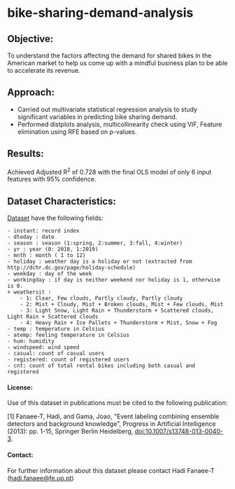 # bike-sharing-demand-analysis

## Objective:
To understand the factors affecting the demand for shared bikes in the American market to help us come up with a mindful business plan to be able to accelerate its revenue.

## Approach:
- Carried out multivariate statistical regression analysis to study significant variables in predicting bike sharing demand.
- Performed distplots analysis, multicollinearity check using VIF, Feature elimination using RFE based on p-values.

## Results:
Achieved Adjusted R<sup>2</sup> of 0.728 with the final OLS model of only 6 input features with 95% confidence.

## Dataset Characteristics:

[Dataset](https://www.kaggle.com/gauravduttakiit/bike-sharing) have the following fields:
	
	- instant: record index
	- dteday : date
	- season : season (1:spring, 2:summer, 3:fall, 4:winter)
	- yr : year (0: 2018, 1:2019)
	- mnth : month ( 1 to 12)
	- holiday : weather day is a holiday or not (extracted from http://dchr.dc.gov/page/holiday-schedule)
	- weekday : day of the week
	- workingday : if day is neither weekend nor holiday is 1, otherwise is 0.
	+ weathersit : 
		- 1: Clear, Few clouds, Partly cloudy, Partly cloudy
		- 2: Mist + Cloudy, Mist + Broken clouds, Mist + Few clouds, Mist
		- 3: Light Snow, Light Rain + Thunderstorm + Scattered clouds, Light Rain + Scattered clouds
		- 4: Heavy Rain + Ice Pallets + Thunderstorm + Mist, Snow + Fog
	- temp : temperature in Celsius
	- atemp: feeling temperature in Celsius
	- hum: humidity
	- windspeed: wind speed
	- casual: count of casual users
	- registered: count of registered users
	- cnt: count of total rental bikes including both casual and registered
	


#### License:

Use of this dataset in publications must be cited to the following publication:

[1] Fanaee-T, Hadi, and Gama, Joao, "Event labeling combining ensemble detectors and background knowledge", Progress in Artificial Intelligence (2013): pp. 1-15, Springer Berlin Heidelberg, [doi:10.1007/s13748-013-0040-3](http://dx.doi.org/10.1007/s13748-013-0040-3).

#### Contact:
For further information about this dataset please contact Hadi Fanaee-T (hadi.fanaee@fe.up.pt)
